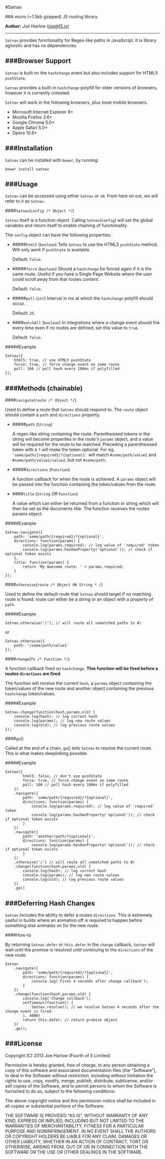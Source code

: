 #Satnav

##A micro (~1.5kb gzipped) JS routing library.

**Author:** *Joe Harlow* (<joe@f5.io>)

---
`Satnav` provides functionality for Regex-like paths in JavaScript. It is library agnostic and has no dependencies.

###Browser Support
---

`Satnav` is built on the `hashchange` event but also includes support for HTML5 `pushState`.

`Satnav` provides a built-in `hashchange` polyfill for older versions of browsers, however it is currently untested.

`Satnav` will work in the following browsers, plus most mobile browsers.

- Microsoft Internet Explorer 8+
- Mozilla Firefox 3.6+
- Google Chrome 5.0+
- Apple Safari 5.0+
- Opera 10.6+

###Installation
---

`Satnav` can be installed with `bower`, by running:

`bower install satnav`

###Usage
---

`Satnav` can be accessed using either `Satnav` or `sN`. From here on out, we will refer to it as `Satnav`.

####`Satnav`(`config /* Object */`)

`Satnav` itself is a function object. Calling `Satnav`(`config`) will set the global variables and return itself to enable chaining of functionality.

The `config` object can have the following properties:

- #####`html5` (`boolean`)
	Tells `Satnav` to use the HTML5 `pushState` method. Will only work if `pushState` is available.
	
	Default: `false`.
- #####`force` (`boolean`)
	Should a `hashchange` be forced again if it is the same route. Useful if you have a Single Page Website where the user could scroll away from that routes content.
	
	Default: `false`.
- #####`poll` (`int`)
	Interval in ms at which the `hashchange` polyfill should occur.
	
	Default: `25`.

- ####`matchAll` (`boolean`)
	In integrations where a change event should fire every time even if no routes are defined, set this value to `true`.

	Default: `false`.

#####Example

	Satnav({
		html5: true, // use HTML5 pushState
		force: true, // force change event on same route
		poll: 100 // poll hash every 100ms if polyfilled
	});



###Methods (chainable)
---

####`navigate`(`route /* Object */`)

Used to define a route that `Satnav` should respond to. The `route` object should contain a `path` and `directions` property.

- #####`path` (`String`)

	A regex-like string containing the route. Parenthesised tokens in the string will become properties in the route's `params` object, and a value will be required for the route to be matched. Preceding a parenthesised token with a `?` will make the token optional. For eg. `'some/path/{required}/?{optional}'` will match `#some/path/value1` and `#some/path/value1/value2`, but not `#some/path`.

- #####`directions` (`Function`)

	A function callback for when the route is achieved. A `params` object will be passed into the function containing the token/values from the route.

- ####`title` (`String` *OR* `Function`)

	A value which can either be returned from a function or string which will then be set as the documents title. The function receives the routes params object.

#####Example

	Satnav.navigate({
		path: 'some/path/{required}/?{optional}',
		directions: function(params) {
			console.log(params.required); // log value of 'required' token  
			console.log(params.hasOwnProperty('optional')); // check if optional token exists      
		},
		title: function(params) {
			return 'My Awesome route: ' + params.required;
		}
	});

####`otherwise`(`route /* Object OR String * /`)

Used to define the default route that `Satnav` should target if no matching route is found.
route can either be a string or an object with a property of `path`.

#####Example

	Satnav.otherwise('/'); // will route all unmatched paths to #/
	
or

	Satnav.otherwise({
		path: '/some/path/value1'
	});

####`change`(`fn /* Function */`)

A function callback fired on `hashchange`. **This function will be fired before a routes `directions` are fired**.

The function will receive the current `hash`, a `params` object containing the token/values of the new route and another object containing the previous `hashchange` token/values.

#####Example

	Satnav.change(function(hash,params,old) {
		console.log(hash); // log current hash
		console.log(params); // log new route values
		console.log(old); // log previous route values
	});



####`go`()

Called at the end of a chain, `go`() tells `Satnav` to resolve the current route. This is what makes deeplinking possible.

#####Example

	Satnav({
			html5: false, // don't use pushState
			force: true, // force change event on same route
			poll: 100 // poll hash every 100ms if polyfilled
		})
		.navigate({
			path: 'some/path/{required}/?{optional}',
			directions: function(params) {
				console.log(params.required); // log value of 'required' token  
				console.log(params.hasOwnProperty('optional')); // check if optional token exists      
			}
		})
		.navigate({
			path: 'another/path/?{optional}',
			directions: function(params) {  
				console.log(params.hasOwnProperty('optional')); // check if optional token exists      
			}
		})
		.otherwise('/') // will route all unmatched paths to #/
		.change(function(hash,params,old) {
			console.log(hash); // log current hash
			console.log(params); // log new route values
			console.log(old); // log previous route values
		})
		.go()
	

###Deferring Hash Changes
---

`Satnav` includes the ability to defer a routes `directions`. This is extremely useful in builds where an animation off is required to happen before something else animates on for the new route.

####How-to

By returning `Satnav.defer` or `this.defer` in the `change` callback, `Satnav` will wait until the promise is resolved until continuing to the `directions` of the new route.

	Satnav
		.navigate({
			path: 'some/path/{required}/?{optional}',
			directions: function(params) {
				console.log('Fires 4 seconds after change callback');
			}
		})
		.change(function(hash,params,old) {
			console.log('Change callback');
			setTimeout(function() {
				Satnav.resolve(); // we resolve Satnav 4 seconds after the change event is fired
			}, 4000)
			return this.defer; // return promise object
		})
		.go();
		
###License
---

Copyright (C) 2013 Joe Harlow (Fourth of 5 Limited)

Permission is hereby granted, free of charge, to any person obtaining a copy of this software and associated documentation files (the "Software"), to deal in the Software without restriction, including without limitation the rights to use, copy, modify, merge, publish, distribute, sublicense, and/or sell copies of the Software, and to permit persons to whom the Software is furnished to do so, subject to the following conditions:

The above copyright notice and this permission notice shall be included in all copies or substantial portions of the Software.

THE SOFTWARE IS PROVIDED "AS IS", WITHOUT WARRANTY OF ANY KIND, EXPRESS OR IMPLIED, INCLUDING BUT NOT LIMITED TO THE WARRANTIES OF MERCHANTABILITY, FITNESS FOR A PARTICULAR PURPOSE AND NONINFRINGEMENT. IN NO EVENT SHALL THE AUTHORS OR COPYRIGHT HOLDERS BE LIABLE FOR ANY CLAIM, DAMAGES OR OTHER LIABILITY, WHETHER IN AN ACTION OF CONTRACT, TORT OR OTHERWISE, ARISING FROM, OUT OF OR IN CONNECTION WITH THE SOFTWARE OR THE USE OR OTHER DEALINGS IN THE SOFTWARE.




